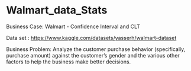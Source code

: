 # Walmart_data_Stats
 Business Case: Walmart - Confidence Interval and CLT

Data set : https://www.kaggle.com/datasets/yasserh/walmart-dataset

Business Problem:
Analyze the customer purchase behavior (specifically, purchase amount) against the customer’s gender and the various other factors to help the business make better decisions.

